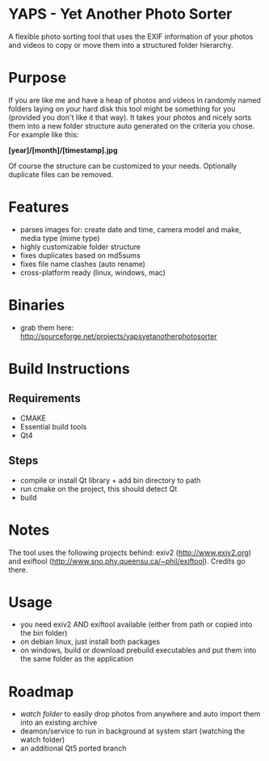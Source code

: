 # YAPS - Yet Another Photo Sorter

A flexible photo sorting tool that uses the EXIF information of your photos and videos to copy or move them into a structured folder hierarchy.

# Purpose

If you are like me and have a heap of photos and videos in randomly named folders laying on your hard disk this tool might be something for you  (provided you don't like it that way). It takes your photos and nicely sorts them into a new folder structure auto generated on the criteria you chose. For example like this:

**[year]/[month]/[timestamp].jpg**

Of course the structure can be customized to your needs. Optionally duplicate files can be removed.

# Features

* parses images for: create date and time, camera model and make, media type (mime type)
* highly customizable folder structure
* fixes duplicates based on md5sums
* fixes file name clashes (auto rename)
* cross-platform ready (linux, windows, mac) 

# Binaries

* grab them here: http://sourceforge.net/projects/yapsyetanotherphotosorter

# Build Instructions

## Requirements
* CMAKE
* Essential build tools
* Qt4

## Steps
* compile or install Qt library + add bin directory to path
* run cmake on the project, this should detect Qt
* build

# Notes

The tool uses the following projects behind: exiv2 (http://www.exiv2.org) and exiftool (http://www.sno.phy.queensu.ca/~phil/exiftool). 
Credits go there.

# Usage

* you need exiv2 AND exiftool available (either from path or copied into the bin folder)
* on debian linux, just install both packages
* on windows, build or download prebuild executables and put them into the same folder as the application

# Roadmap

* *watch folder* to easily drop photos from anywhere and auto import them into an existing archive
* deamon/service to run in background at system start (watching the watch folder)
* an additional Qt5 ported branch
